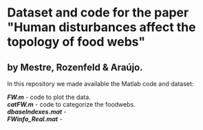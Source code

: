 # Dataset and code for the paper "Human disturbances affect the topology of food webs" 
## by Mestre, Rozenfeld & Araújo.

In this repository we made available the Matlab code and dataset:

***FW.m*** - code to plot the data.  
***catFW.m*** - code to categorize the foodwebs.  
***dbaseIndexes.mat*** -  
***FWinfo_Real.mat*** -  

